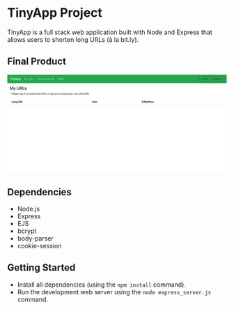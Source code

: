 # TinyApp Project

TinyApp is a full stack web application built with Node and Express that allows users to shorten long URLs (à la bit.ly).

## Final Product

!["home"](https://github.com/HaopengSun/tinyapp/blob/master/docs/home.png)

## Dependencies

- Node.js
- Express
- EJS
- bcrypt
- body-parser
- cookie-session

## Getting Started

- Install all dependencies (using the `npm install` command).
- Run the development web server using the `node express_server.js` command.